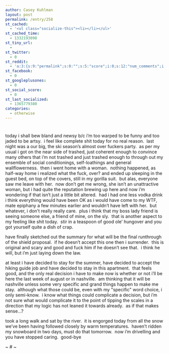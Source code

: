 ```yaml
---
author: Casey Kuhlman
layout: post
permalink: /entry/258
st_cached:
  - '<ul class="socialize-this"><li></li></ul>'
st_cached_time:
  - 1332193098
st_tiny_url:
  - 
st_twitter:
  - 0
st_reddit:
  - 'a:3:{s:9:"permalink";s:0:"";s:5:"score";i:0;s:12:"num_comments";i:0;}'
st_facebook:
  - 0
st_googleplusones:
  - 0
st_social_score:
  - 0
st_last_socialized:
  - 1365779380
categories:
  - otherwise
---
```

# 

today i shall bew bland and newsy b/c i’m too warped to be funny and too jaded to be artsy.  i feel like complete shit today for no real reason.  last night was a our big, the ski season’s almost over fuckers party.  as per my usual i got on the near side of trashed, just coherent enough to convince many others that i’m not trashed and just trashed enough to through out my ensemble of social conditionings, self-loathings and general wallflowerness.  then i went home with a woman.  nothing happened, as half-way home i realized what the fuck, over? and ended up sleeping in the guest bed, on top of the covers, still in my gorilla suit.  but alas, everyone saw me leave with her.  now don’t get me wrong, she isn’t an unattractive woman, but i had quite the reputation brewing up here and now i’m wondering if that isn’t just a little bit altered.  had i had one less vodka drink i think everything would have been OK as i would have come to my WTF, mate epiphany a few minutes earlier and wouldn’t have left with her.  but whatever, i don’t really really care.  plus i think that my boss lady friend is seeing someone else, a friend of mine, on the sly.  that is another aspect to my feeling like shit today.  stir in a teaspoon of good ole’ hungover and you got yourself quite a dish of crap.

have finally sketched out the summary for what will be the final runthrough of the shield proposal.  if he doesn’t accept this one then i surrender.  this is original and scary and good and fuck him if he doesn’t see that.  i think he will, but i’m just laying down the law.  

at least i have decided to stay for the summer, have decided to accept the hiking guide job and have decided to stay in this apartment.  that feels good, and the only real decision i have to make now is whether or not i’ll be here the last week of august or in nashville.  am thinking that it will be nashville unless some very specific and grand things happen to make me stay.  although what those could be, even with my "specific" word choice, i only semi-know.  i know what things could complicate a decision, but i’m not sure what would complicate it to the point of tipping the scales in a direction that my logic has not leaned it towards already.  as if that makes sense…?

took a long walk and sat by the river.  it is engorged today from all the snow we’ve been having followed closely by warm temperatures.  haven’t ridden my snowboard in two days, must do that tomorrow.  now i’m drivelling and you have stopped caring.  good-bye

~ # ~